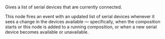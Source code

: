 Gives a list of serial devices that are currently connected.

This node fires an event with an updated list of serial devices whenever it sees a change in the devices available — specifically, when the composition starts or this node is added to a running composition, or when a new serial device becomes available or unavailable.
